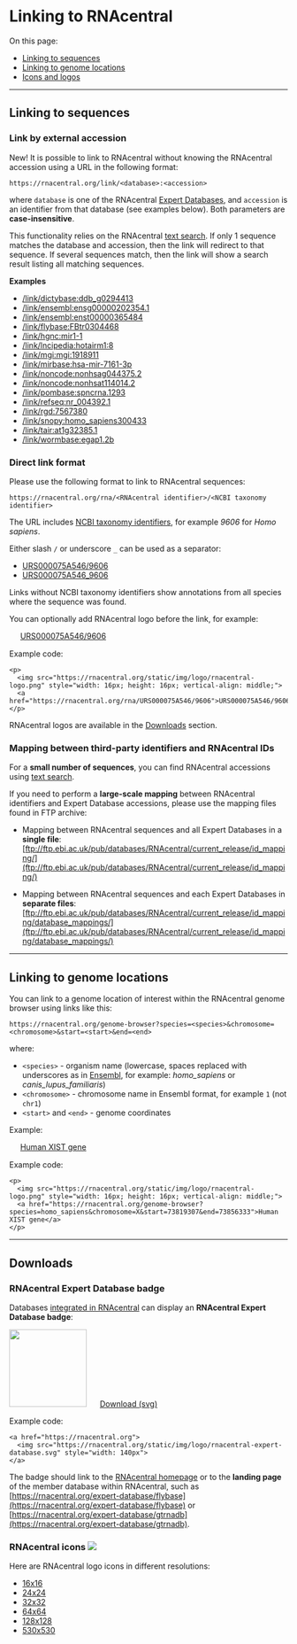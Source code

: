 
# Linking to RNAcentral <a style="cursor: pointer" id="link-to-rnacentral" ng-click="scrollTo('link-to-rnacentral')" name="link-to-rnacentral" class="text-muted smaller"><i class="fa fa-link"></i></a>

On this page:

 * <a href="" ng-click="scrollTo('link-to-sequence')">Linking to sequences</a>
 * <a href="" ng-click="scrollTo('link-to-genome-location')">Linking to genome locations</a>
 * <a href="" ng-click="scrollTo('downloads')">Icons and logos</a>

---

## Linking to sequences <a style="cursor: pointer" id="link-to-sequence" ng-click="scrollTo('link-to-sequence')" name="link-to-sequence" class="text-muted smaller"><i class="fa fa-link"></i></a>

### Link by external accession

<span class="label label-success text-small">New!</span>
It is possible to link to RNAcentral without knowing the RNAcentral accession
using a URL in the following format:

`https://rnacentral.org/link/<database>:<accession>`

where `database` is one of the RNAcentral [Expert Databases](/expert-databases),
and `accession` is an identifier from that database (see examples below).
Both parameters are **case-insensitive**.

This functionality relies on the RNAcentral [text search](/help/text-search).
If only 1 sequence matches the database and accession, then the link will redirect to that sequence.
If several sequences match, then the link will show a search result listing all matching sequences.

**Examples**

- [/link/dictybase:ddb_g0294413](/link/dictybase:ddb_g0294413)
- [/link/ensembl:ensg00000202354.1](/link/ensembl:ensg00000202354.1)
- [/link/ensembl:enst00000365484](/link/ensembl:enst00000365484)
- [/link/flybase:FBtr0304468](/link/flybase:FBtr0304468)
- [/link/hgnc:mir1-1](/link/hgnc:mir1-1)
- [/link/lncipedia:hotairm1:8](/link/lncipedia:hotairm1:8)
- [/link/mgi:mgi:1918911](/link/mgi:mgi:1918911)
- [/link/mirbase:hsa-mir-7161-3p](/link/mirbase:hsa-mir-7161-3p)
- [/link/noncode:nonhsag044375.2](/link/noncode:nonhsag044375.2)
- [/link/noncode:nonhsat114014.2](/link/noncode:nonhsat114014.2)
- [/link/pombase:spncrna.1293](/link/pombase:spncrna.1293)
- [/link/refseq:nr_004392.1](/link/pombase:spncrna.1293)
- [/link/rgd:7567380](/link/rgd:7567380)
- [/link/snopy:homo_sapiens300433](/link/snopy:homo_sapiens300433)
- [/link/tair:at1g32385.1](/link/tair:at1g32385.1)
- [/link/wormbase:egap1.2b](/link/wormbase:egap1.2b)

### Direct link format

Please use the following format to link to RNAcentral sequences:

`https://rnacentral.org/rna/<RNAcentral identifier>/<NCBI taxonomy identifier>`

The URL includes
[NCBI taxonomy identifiers](https://www.ncbi.nlm.nih.gov/taxonomy), for example
*9606* for *Homo sapiens*.

Either slash `/` or underscore `_` can be used as a separator:

* <a href="/rna/URS000075A546/9606">URS000075A546/9606</a>
* <a href="/rna/URS000075A546_9606">URS000075A546_9606</a>

Links without NCBI taxonomy identifiers show annotations from all species
where the sequence was found.

You can optionally add RNAcentral logo before the link, for example:

<p>
  <img src="/static/img/logo/rnacentral-logo.png" style="width: 16px; height: 16px; vertical-align: middle;">
  <a href="/rna/URS000075A546/9606">URS000075A546/9606</a>
</p>

Example code:

```
<p>
  <img src="https://rnacentral.org/static/img/logo/rnacentral-logo.png" style="width: 16px; height: 16px; vertical-align: middle;">
  <a href="https://rnacentral.org/rna/URS000075A546/9606">URS000075A546/9606</a>
</p>
```

RNAcentral logos are available in the <a href="" ng-click="scrollTo('downloads')">Downloads</a> section.

### Mapping between third-party identifiers and RNAcentral IDs

For a **small number of sequences**, you can find RNAcentral accessions using [text search](/help/text-search).

If you need to perform a **large-scale mapping** between RNAcentral identifiers and Expert Database accessions,
please use the mapping files found in FTP archive:

* Mapping between RNAcentral sequences and all Expert Databases in a **single file**:
  [ftp://ftp.ebi.ac.uk/pub/databases/RNAcentral/current_release/id_mapping/](ftp://ftp.ebi.ac.uk/pub/databases/RNAcentral/current_release/id_mapping/)

* Mapping between RNAcentral sequences and each Expert Databases in **separate files**:
  [ftp://ftp.ebi.ac.uk/pub/databases/RNAcentral/current_release/id_mapping/database_mappings/](ftp://ftp.ebi.ac.uk/pub/databases/RNAcentral/current_release/id_mapping/database_mappings/)

---

## Linking to genome locations <a style="cursor: pointer" id="link-to-genome-location" ng-click="scrollTo('link-to-genome-location')" name="link-to-genome-location" class="text-muted smaller"><i class="fa fa-link"></i></a>

You can link to a genome location of interest within the RNAcentral genome browser using links like this:

`https://rnacentral.org/genome-browser?species=<species>&chromosome=<chromosome>&start=<start>&end=<end>`

where:

* `<species>` - organism name (lowercase, spaces replaced with underscores as in [Ensembl](https://ensembl.org), for example: *homo_sapiens* or *canis_lupus_familiaris*)
* `<chromosome>` - chromosome name in Ensembl format, for example `1` (not `chr1`)
* `<start>` and `<end>` - genome coordinates

Example:

<p>
  <img src="/static/img/logo/rnacentral-logo.png" style="width: 16px; height: 16px; vertical-align: middle;">
  <a href="https://rnacentral.org/genome-browser?species=homo_sapiens&chromosome=X&start=73819307&end=73856333">Human XIST gene</a>
</p>

Example code:

```
<p>
  <img src="https://rnacentral.org/static/img/logo/rnacentral-logo.png" style="width: 16px; height: 16px; vertical-align: middle;">
  <a href="https://rnacentral.org/genome-browser?species=homo_sapiens&chromosome=X&start=73819307&end=73856333">Human XIST gene</a>
</p>
```
---

## Downloads <a style="cursor: pointer" id="downloads" ng-click="scrollTo('downloads')" name="downloads" class="text-muted smaller"><i class="fa fa-link"></i></a>

### RNAcentral Expert Database badge <a style="cursor: pointer" id="expert-database-badge" ng-click="scrollTo('expert-database-badge')" name="expert-database-badge" class="text-muted smaller"><i class="fa fa-link"></i></a>

Databases [integrated in RNAcentral](/expert-databases) can display
an **RNAcentral Expert Database badge**:

<a href="https://rnacentral.org" style="text-decoration: none;">
  <img src="/static/img/logo/rnacentral-expert-database.svg"
  style="width: 140px;">
</a>
<a class="btn btn-default" style="margin-left: 20px;" target="_blank" href="https://rnacentral.org/static/img/logo/rnacentral-expert-database.svg">Download (svg)</a>

Example code:

```
<a href="https://rnacentral.org">
  <img src="https://rnacentral.org/static/img/logo/rnacentral-expert-database.svg" style="width: 140px">
</a>
```

The badge should link to the [RNAcentral homepage](https://rnacentral.org)
or to the **landing page** of the member database within RNAcentral,
such as [https://rnacentral.org/expert-database/flybase](https://rnacentral.org/expert-database/flybase) or
[https://rnacentral.org/expert-database/gtrnadb](https://rnacentral.org/expert-database/gtrnadb).

<h3> RNAcentral icons <img src="/static/img/logo/rnacentral-logo-32x32.png"></h3>

Here are RNAcentral logo icons in different resolutions:

* <a target="_blank" href="/static/img/logo/rnacentral-logo-16x16.png">16x16</a>
* <a target="_blank" href="/static/img/logo/rnacentral-logo-24x24.png">24x24</a>
* <a target="_blank" href="/static/img/logo/rnacentral-logo-32x32.png">32x32</a>
* <a target="_blank" href="/static/img/logo/rnacentral-logo-64x64.png">64x64</a>
* <a target="_blank" href="/static/img/logo/rnacentral-logo-128x128.png">128x128</a>
* <a target="_blank" href="/static/img/logo/rnacentral-logo.png">530x530</a>
